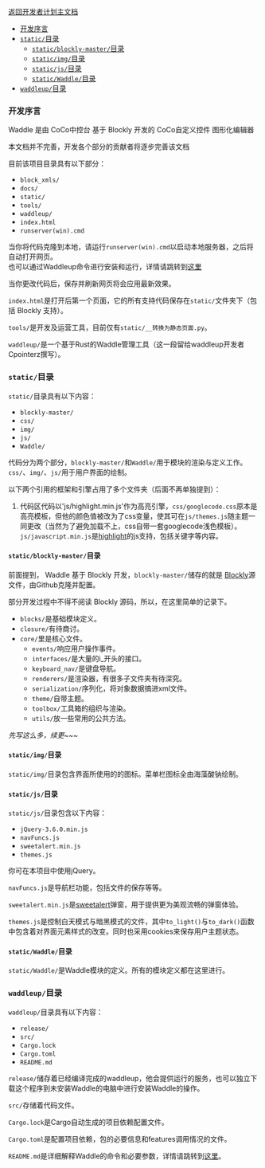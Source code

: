[返回开发者计划主文档](https://gitee.com/coco-ag/coco-waddle/tree/master/dev/README.md)

- [开发序言](#开发序言)
- [`static/`目录](#static目录)
  - [`static/blockly-master/`目录](#staticblockly-master目录)
  - [`static/img/`目录](#staticimg目录)
  - [`static/js/`目录](#staticjs目录)
  - [`static/Waddle/`目录](#staticwaddle目录)
- [`waddleup/`目录](#waddleup目录)

### 开发序言

Waddle 是由 CoCo中控台 基于 Blockly 开发的 CoCo自定义控件 图形化编辑器

本文档并不完善，开发各个部分的贡献者将逐步完善该文档

目前该项目目录具有以下部分：

- `block_xmls/`
- `docs/`
- `static/`
- `tools/`
- `waddleup/`
- `index.html`
- `runserver(win).cmd`

当你将代码克隆到本地，请运行`runserver(win).cmd`以启动本地服务器，之后将自动打开网页。  
也可以通过Waddleup命令进行安装和运行，详情请跳转到[这里](#waddleup目录)

当你更改代码后，保存并刷新网页将会应用最新效果。

`index.html`是打开后第一个页面，它的所有支持代码保存在`static/`文件夹下（包括 Blockly 支持）。

`tools/`是开发及运营工具，目前仅有`static/__转换为静态页面.py`。

`waddleup/`是一个基于Rust的Waddle管理工具（这一段留给waddleup开发者Cpointerz撰写）。

### `static/`目录

`static/`目录具有以下内容：

- `blockly-master/`
- `css/`
- `img/`
- `js/`
- `Waddle/`

代码分为两个部分，`blockly-master/`和`Waddle/`用于模块的渲染与定义工作。`css/`、`img/`、`js/`用于用户界面的绘制。

以下两个引用的框架和引擎占用了多个文件夹（后面不再单独提到）：



1. 代码区代码以'js/highlight.min.js'作为高亮引擎，`css/googlecode.css`原本是高亮模板，但他的颜色值被改为了css变量，使其可在`js/themes.js`随主题一同更改（当然为了避免加载不上，css自带一套googlecode浅色模板）。`js/javascript.min.js`是[highlight](https://highlightjs.org/)的js支持，包括关键字等内容。

#### `static/blockly-master/`目录

前面提到， Waddle 基于 Blockly 开发，`blockly-master/`储存的就是 [Blockly](https://github.com/google/blockly)源文件，由Github克隆并配置。

部分开发过程中不得不阅读 Blockly 源码，所以，在这里简单的记录下。

- `blocks/`是基础模块定义。
- `closure/`有待商讨。
- `core/`里是核心文件。
  - `events/`响应用户操作事件。
  - `interfaces/`是大量的i_开头的接口。
  - `keyboard_nav/`是键盘导航。
  - `renderers/`是渲染器，有很多子文件夹有待深究。
  - `serialization/`序列化，将对象数据搞进xml文件。
  - `theme/`自带主题。
  - `toolbox/`工具箱的组织与渲染。
  - `utils/`放一些常用的公共方法。

*先写这么多，续更~~~*


#### `static/img/`目录

`static/img/`目录包含界面所使用的的图标。菜单栏图标全由海藻酸钠绘制。

#### `static/js/`目录

`static/js/`目录包含以下内容：

- `jQuery-3.6.0.min.js`
- `navFuncs.js`
- `sweetalert.min.js`
- `themes.js`

你可在本项目中使用jQuery。

`navFuncs.js`是导航栏功能，包括文件的保存等等。

`sweetalert.min.js`是[sweetalert](https://sweetalert.js.org/guides/)弹窗，用于提供更为美观流畅的弹窗体验。

`themes.js`是控制白天模式与暗黑模式的文件，其中`to_light()`与`to_dark()`函数中包含着对界面元素样式的改变。同时也采用cookies来保存用户主题状态。

#### `static/Waddle/`目录

`static/Waddle/`是Waddle模块的定义。所有的模块定义都在这里进行。




### `waddleup/`目录  
`waddleup/`目录具有以下内容： 

- `release/`
- `src/`
- `Cargo.lock`
- `Cargo.toml`
- `README.md` 

`release/`储存着已经编译完成的waddleup，他会提供运行的服务，也可以独立下载这个程序到未安装Waddle的电脑中进行安装Waddle的操作。  

`src/`存储着代码文件。

`Cargo.lock`是Cargo自动生成的项目依赖配置文件。

`Cargo.toml`是配置项目依赖，包的必要信息和features调用情况的文件。

`README.md`是详细解释Waddle的命令和必要参数，详情请跳转到[这里](https://gitee.com/coco-ag/coco-waddle/blob/master/waddleup/README.md)。